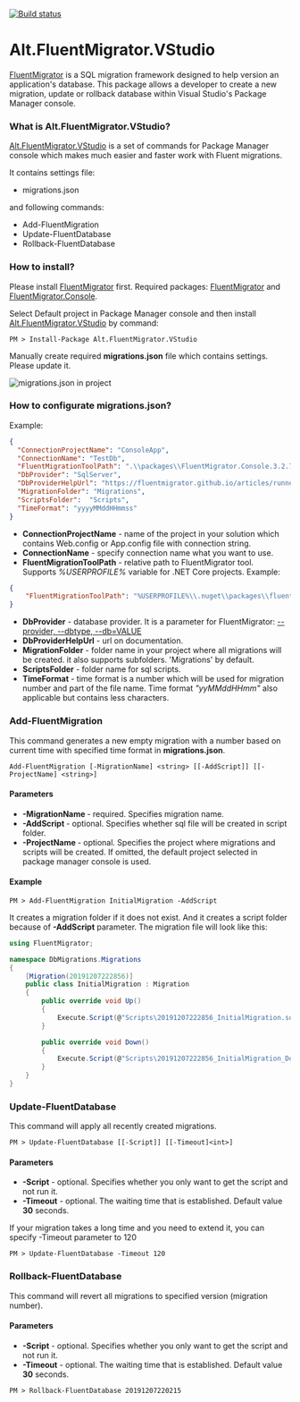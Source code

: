 [![Build status](https://ci.appveyor.com/api/projects/status/n76p0y2j17esa415/branch/master?svg=true)](https://ci.appveyor.com/project/crimcol/alt-fluentmigrator-vstudio/branch/master)
# Alt.FluentMigrator.VStudio
[FluentMigrator](https://github.com/schambers/fluentmigrator) is a SQL migration framework designed to help version an application's database. This package allows a developer to create a new migration, update or rollback database within Visual Studio's Package Manager console.

### What is Alt.FluentMigrator.VStudio?
[Alt.FluentMigrator.VStudio](https://github.com/crimcol/Alt.FluentMigrator.VStudio) is a set of commands for Package Manager console which makes much easier and faster work with Fluent migrations.

It contains settings file:

* migrations.json

and following commands:

* Add-FluentMigration
* Update-FluentDatabase
* Rollback-FluentDatabase

### How to install?
Please install [FluentMigrator](https://github.com/schambers/fluentmigrator) first.
Required packages: [FluentMigrator](https://www.nuget.org/packages/FluentMigrator/) and [FluentMigrator.Console](https://www.nuget.org/packages/FluentMigrator.Console/).

Select Default project in Package Manager console and then install [Alt.FluentMigrator.VStudio](https://www.nuget.org/packages/Alt.FluentMigrator.VStudio/) by command:

```console
PM > Install-Package Alt.FluentMigrator.VStudio
```
Manually create required **migrations.json** file which contains settings. Please update it.

![migrations.json in project](doc/migrations_json_in_project.jpg "migrations.json in project")

### How to configurate migrations.json?

Example:

```json
{
  "ConnectionProjectName": "ConsoleApp",
  "ConnectionName": "TestDb",
  "FluentMigrationToolPath": ".\\packages\\FluentMigrator.Console.3.2.7\\tools\\net461\\x86\\Migrate.exe",
  "DbProvider": "SqlServer",
  "DbProviderHelpUrl": "https://fluentmigrator.github.io/articles/runners/runner-console.html#--provider---dbtype---dbvalue-required",
  "MigrationFolder": "Migrations",
  "ScriptsFolder":  "Scripts",
  "TimeFormat": "yyyyMMddHHmmss"
}
```
* **ConnectionProjectName** - name of the project in your solution which contains Web.config or App.config file with connection string.
* **ConnectionName** - specify connection name what you want to use.
* **FluentMigrationToolPath** - relative path to FluentMigrator tool.<br>
Supports *%USERPROFILE%* variable for .NET Core projects. Example:
```json
{
	"FluentMigrationToolPath": "%USERPROFILE%\\.nuget\\packages\\fluentmigrator.console\\3.3.2\\net461\\any\\Migrate.exe",
}
```
* **DbProvider** - database provider. It is a parameter for FluentMigrator: [--provider, --dbtype, --db=VALUE](https://fluentmigrator.github.io/articles/runners/runner-console.html#--provider---dbtype---dbvalue-required)
* **DbProviderHelpUrl** - url on documentation.
* **MigrationFolder** - folder name in your project where all migrations will be created. it also supports subfolders. 'Migrations' by default.
* **ScriptsFolder** - folder name for sql scripts.
* **TimeFormat** - time format is a number which will be used for migration number and part of the file name. Time format *"yyMMddHHmm"* also applicable but contains less characters.


### Add-FluentMigration
This command generates a new empty migration with a number based on current time with specified time format in **migrations.json**.

```console
Add-FluentMigration [-MigrationName] <string> [[-AddScript]] [[-ProjectName] <string>]
```

#### Parameters
* **-MigrationName <string>** -  required. Specifies migration name.
* **-AddScript <SwitchParameter>** - optional. Specifies whether sql file will be created in script folder.
* **-ProjectName <string>** - optional. Specifies the project where migrations and scripts will be created. If omitted, the default project selected in package manager console is used.

#### Example

```console
PM > Add-FluentMigration InitialMigration -AddScript
```
It creates a migration folder if it does not exist. And it creates a script folder because of **-AddScript** parameter.
The migration file will look like this:

```csharp
using FluentMigrator;

namespace DbMigrations.Migrations
{
	[Migration(20191207222856)]
	public class InitialMigration : Migration
	{
		public override void Up()
		{
			Execute.Script(@"Scripts\20191207222856_InitialMigration.sql");
		}

		public override void Down()
		{
			Execute.Script(@"Scripts\20191207222856_InitialMigration_Down.sql");
		}
	}
}  
```

### Update-FluentDatabase

This command will apply all recently created migrations.

```console
PM > Update-FluentDatabase [[-Script]] [[-Timeout]<int>]
```

#### Parameters
* **-Script** -  optional. Specifies whether you only want to get the script and not run it.
* **-Timeout** - optional. The waiting time that is established. Default value **30** seconds.


If your migration takes a long time and you need to extend it, you can specify -Timeout parameter to 120

```console
PM > Update-FluentDatabase -Timeout 120
```

### Rollback-FluentDatabase

This command will revert all migrations to specified version (migration number).


#### Parameters
* **-Script** -  optional. Specifies whether you only want to get the script and not run it.
* **-Timeout** - optional. The waiting time that is established. Default value **30** seconds.

```console
PM > Rollback-FluentDatabase 20191207220215
```


